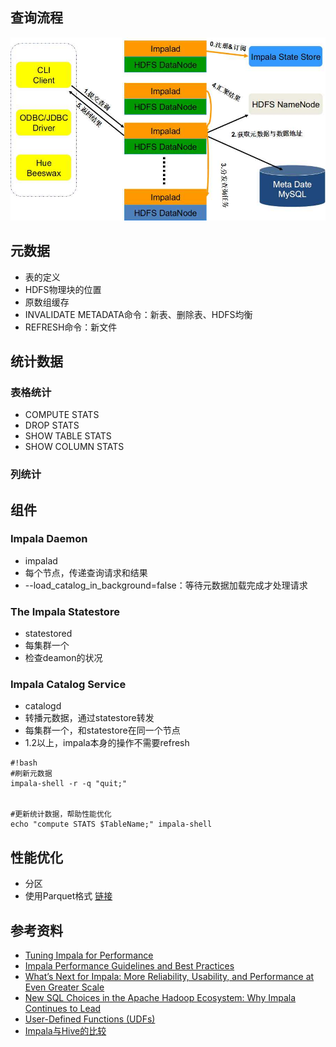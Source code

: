 ## 查询流程
![](/images/impala.jpg)

## 元数据
* 表的定义
* HDFS物理块的位置
* 原数组缓存
* INVALIDATE METADATA命令：新表、删除表、HDFS均衡
* REFRESH命令：新文件

## 统计数据
### 表格统计
* COMPUTE STATS
* DROP STATS
* SHOW TABLE STATS
* SHOW COLUMN STATS

### 列统计

## 组件

### Impala Daemon
* impalad 
* 每个节点，传递查询请求和结果
* --load_catalog_in_background=false：等待元数据加载完成才处理请求

### The Impala Statestore
* statestored
* 每集群一个
* 检查deamon的状况

### Impala Catalog Service
* catalogd
* 转播元数据，通过statestore转发
* 每集群一个，和statestore在同一个节点
* 1.2以上，impala本身的操作不需要refresh

```
#!bash
#刷新元数据
impala-shell -r -q "quit;"


#更新统计数据，帮助性能优化
echo "compute STATS $TableName;" impala-shell
```

## 性能优化
* 分区
* 使用Parquet格式 [链接](http://www.cloudera.com/content/cloudera/en/documentation/cloudera-impala/latest/topics/impala_parquet.html)

## 参考资料
* [Tuning Impala for Performance](http://www.cloudera.com/content/cloudera/en/documentation/cloudera-impala/latest/topics/impala_performance.html)
* [Impala Performance Guidelines and Best Practices](http://www.cloudera.com/content/cloudera/en/documentation/cloudera-impala/latest/topics/impala_perf_cookbook.html)
* [What’s Next for Impala: More Reliability, Usability, and Performance at Even Greater Scale](http://blog.cloudera.com/blog/2015/07/whats-next-for-impala-more-reliability-usability-and-performance-at-even-greater-scale/)
* [New SQL Choices in the Apache Hadoop Ecosystem: Why Impala Continues to Lead](http://blog.cloudera.com/blog/2014/05/new-sql-choices-in-the-apache-hadoop-ecosystem-why-impala-continues-to-lead/)
* [User-Defined Functions (UDFs)](http://www.cloudera.com/content/cloudera/en/documentation/cloudera-impala/latest/topics/impala_udf.html)
* [Impala与Hive的比较](http://tech.uc.cn/?p=1803)
